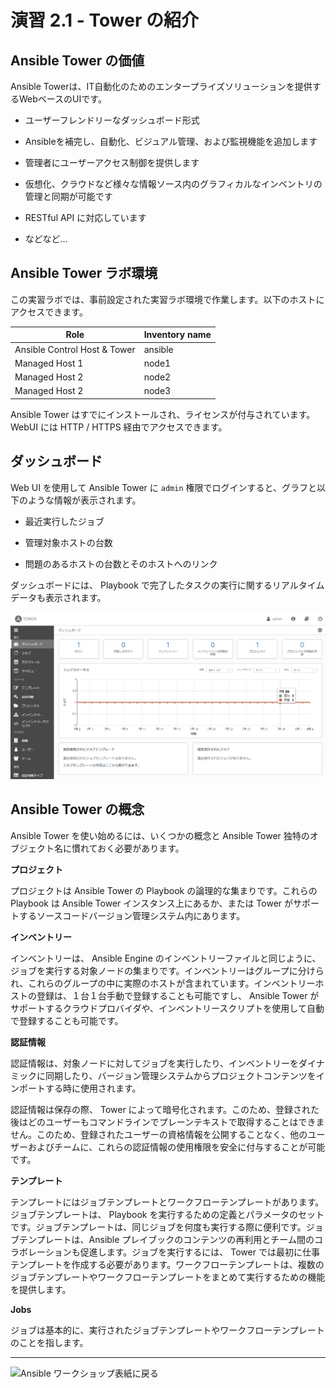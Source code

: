 # 演習 2.1 - Tower の紹介

## Ansible Tower の価値

Ansible Towerは、IT自動化のためのエンタープライズソリューションを提供するWebベースのUIです。

  - ユーザーフレンドリーなダッシュボード形式

  - Ansibleを補完し、自動化、ビジュアル管理、および監視機能を追加します

  - 管理者にユーザーアクセス制御を提供します

  - 仮想化、クラウドなど様々な情報ソース内のグラフィカルなインベントリの管理と同期が可能です

  - RESTful API に対応しています

  - などなど...

## Ansible Tower ラボ環境

この実習ラボでは、事前設定された実習ラボ環境で作業します。以下のホストにアクセスできます。  

| Role                         | Inventory name |
| -----------------------------| ---------------|
| Ansible Control Host & Tower | ansible        |
| Managed Host 1               | node1          |
| Managed Host 2               | node2          |
| Managed Host 2               | node3          |

Ansible Tower はすでにインストールされ、ライセンスが付与されています。WebUI には HTTP / HTTPS 経由でアクセスできます。  

## ダッシュボード

Web UI を使用して Ansible Tower に `admin` 権限でログインすると、グラフと以下のような情報が表示されます。  

  - 最近実行したジョブ

  - 管理対象ホストの台数

  - 問題のあるホストの台数とそのホストへのリンク

ダッシュボードには、 Playbook で完了したタスクの実行に関するリアルタイムデータも表示されます。  

![Ansible Tower ダッシュボード](images/dashboard-jp.png)

## Ansible Tower の概念

Ansible Tower を使い始めるには、いくつかの概念と Ansible Tower 独特のオブジェクト名に慣れておく必要があります。  

**プロジェクト**

プロジェクトは Ansible Tower の Playbook の論理的な集まりです。これらの Playbook は Ansible Tower インスタンス上にあるか、または Tower がサポートするソースコードバージョン管理システム内にあります。  

**インベントリー**

インベントリーは、 Ansible Engine のインベントリーファイルと同じように、ジョブを実行する対象ノードの集まりです。インベントリーはグループに分けられ、これらのグループの中に実際のホストが含まれています。インベントリーホストの登録は、１台１台手動で登録することも可能ですし、 Ansible Tower がサポートするクラウドプロバイダや、インベントリースクリプトを使用して自動で登録することも可能です。  

**認証情報**

認証情報は、対象ノードに対してジョブを実行したり、インベントリーをダイナミックに同期したり、バージョン管理システムからプロジェクトコンテンツをインポートする時に使用されます。  

認証情報は保存の際、 Tower によって暗号化されます。このため、登録された後はどのユーザーもコマンドラインでプレーンテキストで取得することはできません。このため、登録されたユーザーの資格情報を公開することなく、他のユーザーおよびチームに、これらの認証情報の使用権限を安全に付与することが可能です。  


**テンプレート**

テンプレートにはジョブテンプレートとワークフローテンプレートがあります。ジョブテンプレートは、 Playbook を実行するための定義とパラメータのセットです。ジョブテンプレートは、同じジョブを何度も実行する際に便利です。ジョブテンプレートは、Ansible プレイブックのコンテンツの再利用とチーム間のコラボレーションも促進します。ジョブを実行するには、 Tower では最初に仕事テンプレートを作成する必要があります。ワークフローテンプレートは、複数のジョブテンプレートやワークフローテンプレートをまとめて実行するための機能を提供します。

**Jobs**

ジョブは基本的に、実行されたジョブテンプレートやワークフローテンプレートのことを指します。

----

![Ansible ワークショップ表紙に戻る](../README.ja.md#section-2---ansible-tower-の演習)


